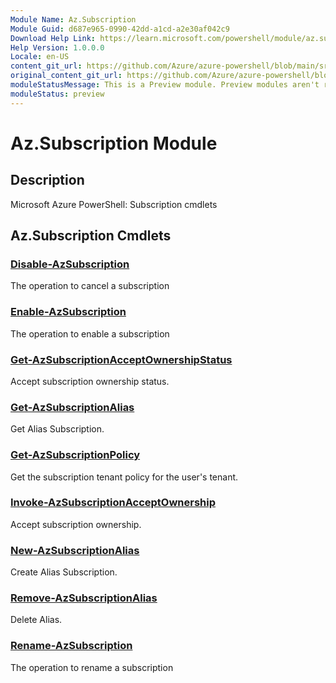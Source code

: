 ```yaml
---
Module Name: Az.Subscription
Module Guid: d687e965-0990-42dd-a1cd-a2e30af042c9
Download Help Link: https://learn.microsoft.com/powershell/module/az.subscription
Help Version: 1.0.0.0
Locale: en-US
content_git_url: https://github.com/Azure/azure-powershell/blob/main/src/Subscription/Subscription/help/Az.Subscription.md
original_content_git_url: https://github.com/Azure/azure-powershell/blob/main/src/Subscription/Subscription/help/Az.Subscription.md
moduleStatusMessage: This is a Preview module. Preview modules aren't recommended for use in production environments. For more information, see https://aka.ms/azps-refstatus.
moduleStatus: preview
---
```


# Az.Subscription Module
## Description
Microsoft Azure PowerShell: Subscription cmdlets

## Az.Subscription Cmdlets
### [Disable-AzSubscription](Disable-AzSubscription.md)
The operation to cancel a subscription

### [Enable-AzSubscription](Enable-AzSubscription.md)
The operation to enable a subscription

### [Get-AzSubscriptionAcceptOwnershipStatus](Get-AzSubscriptionAcceptOwnershipStatus.md)
Accept subscription ownership status.

### [Get-AzSubscriptionAlias](Get-AzSubscriptionAlias.md)
Get Alias Subscription.

### [Get-AzSubscriptionPolicy](Get-AzSubscriptionPolicy.md)
Get the subscription tenant policy for the user's tenant.

### [Invoke-AzSubscriptionAcceptOwnership](Invoke-AzSubscriptionAcceptOwnership.md)
Accept subscription ownership.

### [New-AzSubscriptionAlias](New-AzSubscriptionAlias.md)
Create Alias Subscription.

### [Remove-AzSubscriptionAlias](Remove-AzSubscriptionAlias.md)
Delete Alias.

### [Rename-AzSubscription](Rename-AzSubscription.md)
The operation to rename a subscription

